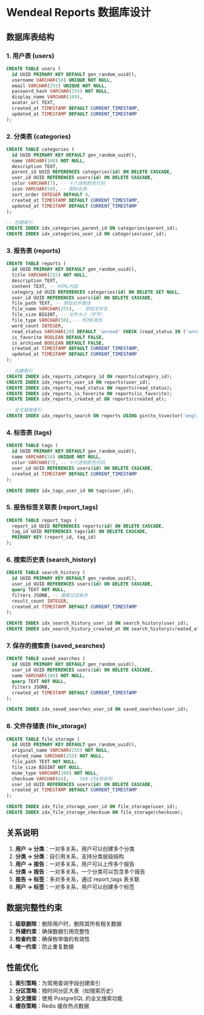 # Wendeal Reports 数据库设计

## 数据库表结构

### 1. 用户表 (users)

```sql
CREATE TABLE users (
  id UUID PRIMARY KEY DEFAULT gen_random_uuid(),
  username VARCHAR(50) UNIQUE NOT NULL,
  email VARCHAR(255) UNIQUE NOT NULL,
  password_hash VARCHAR(255) NOT NULL,
  display_name VARCHAR(100),
  avatar_url TEXT,
  created_at TIMESTAMP DEFAULT CURRENT_TIMESTAMP,
  updated_at TIMESTAMP DEFAULT CURRENT_TIMESTAMP
);
```

### 2. 分类表 (categories)

```sql
CREATE TABLE categories (
  id UUID PRIMARY KEY DEFAULT gen_random_uuid(),
  name VARCHAR(100) NOT NULL,
  description TEXT,
  parent_id UUID REFERENCES categories(id) ON DELETE CASCADE,
  user_id UUID REFERENCES users(id) ON DELETE CASCADE,
  color VARCHAR(7), -- 十六进制颜色代码
  icon VARCHAR(50), -- 图标名称
  sort_order INTEGER DEFAULT 0,
  created_at TIMESTAMP DEFAULT CURRENT_TIMESTAMP,
  updated_at TIMESTAMP DEFAULT CURRENT_TIMESTAMP
);

-- 创建索引
CREATE INDEX idx_categories_parent_id ON categories(parent_id);
CREATE INDEX idx_categories_user_id ON categories(user_id);
```

### 3. 报告表 (reports)

```sql
CREATE TABLE reports (
  id UUID PRIMARY KEY DEFAULT gen_random_uuid(),
  title VARCHAR(255) NOT NULL,
  description TEXT,
  content TEXT, -- HTML内容
  category_id UUID REFERENCES categories(id) ON DELETE SET NULL,
  user_id UUID REFERENCES users(id) ON DELETE CASCADE,
  file_path TEXT, -- 原始文件路径
  file_name VARCHAR(255), -- 原始文件名
  file_size BIGINT, -- 文件大小（字节）
  file_type VARCHAR(50), -- MIME类型
  word_count INTEGER,
  read_status VARCHAR(20) DEFAULT 'unread' CHECK (read_status IN ('unread', 'reading', 'completed')),
  is_favorite BOOLEAN DEFAULT FALSE,
  is_archived BOOLEAN DEFAULT FALSE,
  created_at TIMESTAMP DEFAULT CURRENT_TIMESTAMP,
  updated_at TIMESTAMP DEFAULT CURRENT_TIMESTAMP
);

-- 创建索引
CREATE INDEX idx_reports_category_id ON reports(category_id);
CREATE INDEX idx_reports_user_id ON reports(user_id);
CREATE INDEX idx_reports_read_status ON reports(read_status);
CREATE INDEX idx_reports_is_favorite ON reports(is_favorite);
CREATE INDEX idx_reports_created_at ON reports(created_at);

-- 全文搜索索引
CREATE INDEX idx_reports_search ON reports USING gin(to_tsvector('english', title || ' ' || COALESCE(description, '')));
```

### 4. 标签表 (tags)

```sql
CREATE TABLE tags (
  id UUID PRIMARY KEY DEFAULT gen_random_uuid(),
  name VARCHAR(50) UNIQUE NOT NULL,
  color VARCHAR(7), -- 十六进制颜色代码
  user_id UUID REFERENCES users(id) ON DELETE CASCADE,
  created_at TIMESTAMP DEFAULT CURRENT_TIMESTAMP
);

CREATE INDEX idx_tags_user_id ON tags(user_id);
```

### 5. 报告标签关联表 (report_tags)

```sql
CREATE TABLE report_tags (
  report_id UUID REFERENCES reports(id) ON DELETE CASCADE,
  tag_id UUID REFERENCES tags(id) ON DELETE CASCADE,
  PRIMARY KEY (report_id, tag_id)
);
```

### 6. 搜索历史表 (search_history)

```sql
CREATE TABLE search_history (
  id UUID PRIMARY KEY DEFAULT gen_random_uuid(),
  user_id UUID REFERENCES users(id) ON DELETE CASCADE,
  query TEXT NOT NULL,
  filters JSONB, -- 搜索过滤条件
  result_count INTEGER,
  created_at TIMESTAMP DEFAULT CURRENT_TIMESTAMP
);

CREATE INDEX idx_search_history_user_id ON search_history(user_id);
CREATE INDEX idx_search_history_created_at ON search_history(created_at);
```

### 7. 保存的搜索表 (saved_searches)

```sql
CREATE TABLE saved_searches (
  id UUID PRIMARY KEY DEFAULT gen_random_uuid(),
  user_id UUID REFERENCES users(id) ON DELETE CASCADE,
  name VARCHAR(100) NOT NULL,
  query TEXT NOT NULL,
  filters JSONB,
  created_at TIMESTAMP DEFAULT CURRENT_TIMESTAMP
);

CREATE INDEX idx_saved_searches_user_id ON saved_searches(user_id);
```

### 8. 文件存储表 (file_storage)

```sql
CREATE TABLE file_storage (
  id UUID PRIMARY KEY DEFAULT gen_random_uuid(),
  original_name VARCHAR(255) NOT NULL,
  stored_name VARCHAR(255) NOT NULL,
  file_path TEXT NOT NULL,
  file_size BIGINT NOT NULL,
  mime_type VARCHAR(100) NOT NULL,
  checksum VARCHAR(64), -- SHA-256校验和
  user_id UUID REFERENCES users(id) ON DELETE CASCADE,
  created_at TIMESTAMP DEFAULT CURRENT_TIMESTAMP
);

CREATE INDEX idx_file_storage_user_id ON file_storage(user_id);
CREATE INDEX idx_file_storage_checksum ON file_storage(checksum);
```

## 关系说明

1. **用户 -> 分类**：一对多关系，用户可以创建多个分类
2. **分类 -> 分类**：自引用关系，支持分类层级结构
3. **用户 -> 报告**：一对多关系，用户可以上传多个报告
4. **分类 -> 报告**：一对多关系，一个分类可以包含多个报告
5. **报告 -> 标签**：多对多关系，通过 report_tags 表关联
6. **用户 -> 标签**：一对多关系，用户可以创建多个标签

## 数据完整性约束

1. **级联删除**：删除用户时，删除其所有相关数据
2. **外键约束**：确保数据引用完整性
3. **检查约束**：确保枚举值的有效性
4. **唯一约束**：防止重复数据

## 性能优化

1. **索引策略**：为常用查询字段创建索引
2. **分区策略**：按时间分区大表（如搜索历史）
3. **全文搜索**：使用 PostgreSQL 的全文搜索功能
4. **缓存策略**：Redis 缓存热点数据
